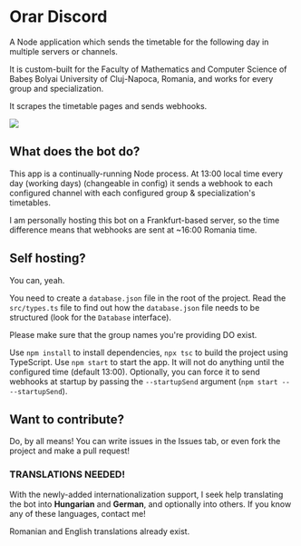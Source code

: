 # Orar Discord
A Node application which sends the timetable for the following day in multiple servers or channels.

It is custom-built for the Faculty of Mathematics and Computer Science of Babeș Bolyai University of Cluj-Napoca, Romania, and works for every group and specialization.

It scrapes the timetable pages and sends webhooks.

![](https://i.ibb.co/XDgsCYs/image.png)

## What does the bot do?
This app is a continually-running Node process. At 13:00 local time every day (working days) (changeable in config) it sends a webhook to each configured channel with each configured group & specialization's timetables.

I am personally hosting this bot on a Frankfurt-based server, so the time difference means that webhooks are sent at ~16:00 Romania time.

## Self hosting?
You can, yeah.

You need to create a `database.json` file in the root of the project. Read the `src/types.ts` file to find out how the `database.json` file needs to be structured (look for the `Database` interface).

Please make sure that the group names you're providing DO exist.

Use `npm install` to install dependencies, `npx tsc` to build the project using TypeScript. Use `npm start` to start the app. It will not do anything until the configured time (default 13:00). Optionally, you can force it to send webhooks at startup by passing the `--startupSend` argument (`npm start -- --startupSend`).

## Want to contribute?
Do, by all means! You can write issues in the Issues tab, or even fork the project and make a pull request!
### TRANSLATIONS NEEDED!
With the newly-added internationalization support, I seek help translating the bot into **Hungarian** and **German**, and optionally into others. If you know any of these languages, contact me!

Romanian and English translations already exist.
